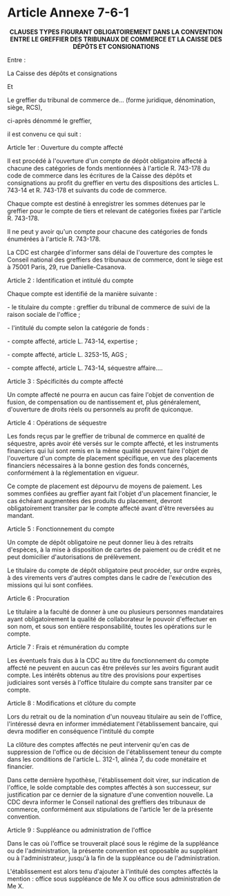 # Article Annexe 7-6-1

<p align='center'><b>CLAUSES TYPES FIGURANT OBLIGATOIREMENT DANS LA CONVENTION ENTRE LE GREFFIER DES TRIBUNAUX DE COMMERCE ET LA CAISSE DES DÉPÔTS ET CONSIGNATIONS </b></p><p align='left'></p><p>Entre : </p><p>La Caisse des dépôts et consignations </p><p>Et </p><p>Le greffier du tribunal de commerce de... (forme juridique, dénomination, siège, RCS), </p><p>ci-après dénommé le greffier, </p><p>il est convenu ce qui suit : </p><p>Article 1er : Ouverture du compte affecté </p><p>Il est procédé à l'ouverture d'un compte de dépôt obligatoire affecté à chacune des catégories de fonds mentionnées à l'article R. 743-178 du code de commerce dans les écritures de la Caisse des dépôts et consignations au profit du greffier en vertu des dispositions des articles L. 743-14 et R. 743-178 et suivants du code de commerce. </p><p>Chaque compte est destiné à enregistrer les sommes détenues par le greffier pour le compte de tiers et relevant de catégories fixées par l'article R. 743-178. </p><p>Il ne peut y avoir qu'un compte pour chacune des catégories de fonds énumérées à l'article R. 743-178. </p><p>La CDC est chargée d'informer sans délai de l'ouverture des comptes le Conseil national des greffiers des tribunaux de commerce, dont le siège est à 75001 Paris, 29, rue Danielle-Casanova. </p><p>Article 2 : Identification et intitulé du compte </p><p>Chaque compte est identifié de la manière suivante :</p><p>- le titulaire du compte : greffier du tribunal de commerce de suivi de la raison sociale de l'office ;</p><p>- l'intitulé du compte selon la catégorie de fonds :</p><p>- compte affecté, article L. 743-14, expertise ;</p><p>- compte affecté, article L. 3253-15, AGS ;</p><p>- compte affecté, article L. 743-14, séquestre affaire.... </p><p>Article 3 : Spécificités du compte affecté </p><p>Un compte affecté ne pourra en aucun cas faire l'objet de convention de fusion, de compensation ou de nantissement et, plus généralement, d'ouverture de droits réels ou personnels au profit de quiconque. </p><p>Article 4 : Opérations de séquestre </p><p>Les fonds reçus par le greffier de tribunal de commerce en qualité de séquestre, après avoir été versés sur le compte affecté, et les instruments financiers qui lui sont remis en la même qualité peuvent faire l'objet de l'ouverture d'un compte de placement spécifique, en vue des placements financiers nécessaires à la bonne gestion des fonds concernés, conformément à la réglementation en vigueur. </p><p>Ce compte de placement est dépourvu de moyens de paiement. Les sommes confiées au greffier ayant fait l'objet d'un placement financier, le cas échéant augmentées des produits du placement, devront obligatoirement transiter par le compte affecté avant d'être reversées au mandant. </p><p>Article 5 : Fonctionnement du compte </p><p>Un compte de dépôt obligatoire ne peut donner lieu à des retraits d'espèces, à la mise à disposition de cartes de paiement ou de crédit et ne peut domicilier d'autorisations de prélèvement. </p><p>Le titulaire du compte de dépôt obligatoire peut procéder, sur ordre exprès, à des virements vers d'autres comptes dans le cadre de l'exécution des missions qui lui sont confiées. </p><p>Article 6 : Procuration </p><p>Le titulaire a la faculté de donner à une ou plusieurs personnes mandataires ayant obligatoirement la qualité de collaborateur le pouvoir d'effectuer en son nom, et sous son entière responsabilité, toutes les opérations sur le compte. </p><p>Article 7 : Frais et rémunération du compte </p><p>Les éventuels frais dus à la CDC au titre du fonctionnement du compte affecté ne peuvent en aucun cas être prélevés sur les avoirs figurant audit compte. Les intérêts obtenus au titre des provisions pour expertises judiciaires sont versés à l'office titulaire du compte sans transiter par ce compte. </p><p>Article 8 : Modifications et clôture du compte </p><p>Lors du retrait ou de la nomination d'un nouveau titulaire au sein de l'office, l'intéressé devra en informer immédiatement l'établissement bancaire, qui devra modifier en conséquence l'intitulé du compte </p><p>La clôture des comptes affectés ne peut intervenir qu'en cas de suppression de l'office ou de décision de l'établissement teneur du compte dans les conditions de l'article L. 312-1, alinéa 7, du code monétaire et financier. </p><p>Dans cette dernière hypothèse, l'établissement doit virer, sur indication de l'office, le solde comptable des comptes affectés à son successeur, sur justification par ce dernier de la signature d'une convention nouvelle. La CDC devra informer le Conseil national des greffiers des tribunaux de commerce, conformément aux stipulations de l'article 1er de la présente convention. </p><p>Article 9 : Suppléance ou administration de l'office </p><p>Dans le cas où l'office se trouverait placé sous le régime de la suppléance ou de l'administration, la présente convention est opposable au suppléant ou à l'administrateur, jusqu'à la fin de la suppléance ou de l'administration.</p><p>L'établissement est alors tenu d'ajouter à l'intitulé des comptes affectés la mention : office sous suppléance de Me X ou office sous administration de Me X.</p>